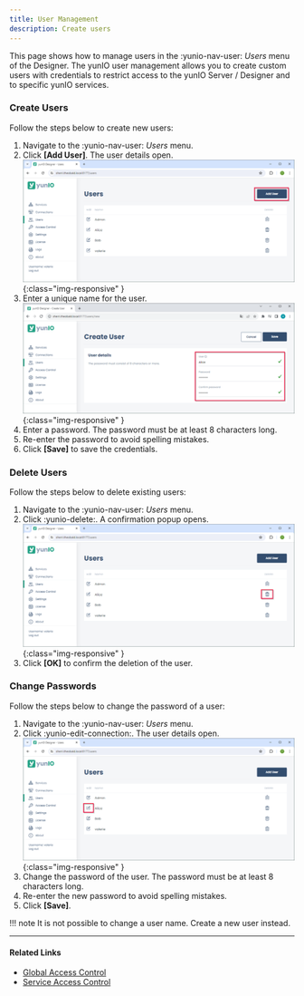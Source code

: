```yaml
---
title: User Management
description: Create users
---
```


This page shows how to manage users in the  :yunio-nav-user: *Users* menu of the Designer.
The yunIO user management allows you to create custom users with credentials to restrict access to the yunIO Server / Designer and to specific yunIO services.

### Create Users

Follow the steps below to create new users:

1. Navigate to the  :yunio-nav-user: *Users* menu.
2. Click **[Add User]**. The user details open.
![Users](../../assets/images/yunio/documentation/yunio-users.png){:class="img-responsive" }
3. Enter a unique name for the user. <br>
![New-User](../../assets/images/yunio/documentation/yunio-new-user.png){:class="img-responsive" }
4. Enter a password. The password must be at least 8 characters long.
5. Re-enter the password to avoid spelling mistakes.
5. Click **[Save]** to save the credentials.

### Delete Users

Follow the steps below to delete existing users:

1. Navigate to the  :yunio-nav-user: *Users* menu.
2. Click :yunio-delete:. A confirmation popup opens. <br>
![Delete-Users](../../assets/images/yunio/documentation/yunio-users-delete.png){:class="img-responsive" }
3. Click **[OK]** to confirm the deletion of the user.


### Change Passwords

Follow the steps below to change the password of a user:

1. Navigate to the  :yunio-nav-user: *Users* menu.
2. Click :yunio-edit-connection:. The user details open.
![Edit-Users](../../assets/images/yunio/documentation/yunio-users-edit.png){:class="img-responsive" }
3. Change the password of the user. The password must be at least 8 characters long.
4. Re-enter the new password to avoid spelling mistakes.
4. Click **[Save]**.

!!! note
	It is not possible to change a user name. Create a new user instead.

****
#### Related Links
- [Global Access Control](global-access.md)
- [Service Access Control](service-access.md)